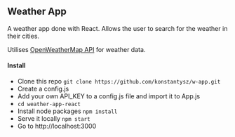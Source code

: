 ## Weather App

A weather app done with React. Allows the user to search for the weather in their cities.

Utilises [OpenWeatherMap API](https://openweathermap.org/) for weather data.

#### Install
- Clone this repo `git clone https://github.com/konstantysz/w-app.git`
- Create a config.js
- Add your own API_KEY to a config.js file and import it to App.js
- `cd weather-app-react`
- Install node packages `npm install`
- Serve it locally `npm start`
- Go to http://localhost:3000